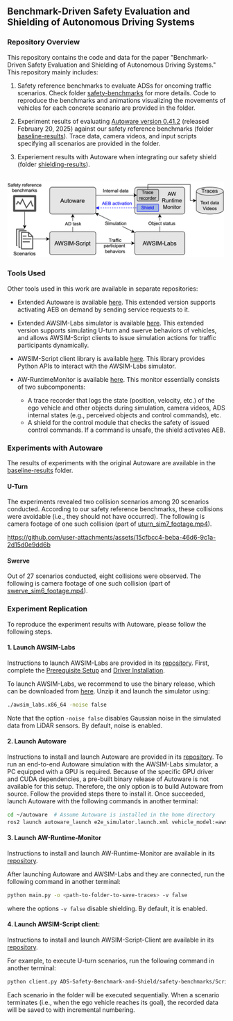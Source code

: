 ## Benchmark-Driven Safety Evaluation and Shielding of Autonomous Driving Systems

### Repository Overview
This repository contains the code and data for the paper "Benchmark-Driven Safety Evaluation and Shielding of Autonomous Driving Systems."
This repository mainly includes:

1. Safety reference benchmarks to evaluate ADSs for oncoming traffic scenarios. Check folder [safety-benchmarks](safety-benchmarks) for more details. Code to reproduce the benchmarks and animations visualizing the movements of vehicles for each concrete scenario are provided in the folder.

2. Experiment results of evaluating [Autoware version 0.41.2](https://github.com/dtanony/Autoware0412) (released February 20, 2025) against our safety reference benchmarks (folder [baseline-results](baseline-results)).
Trace data, camera videos, and input scripts specifying all scenarios are provided in the folder.

3. Experiement results with Autoware when integrating our safety shield (folder [shielding-results](shielding-results)).

\
<img src="fig-tool-chain.png" alt="Tool chain" width="500"/>

### Tools Used
Other tools used in this work are available in separate repositories:

- Extended Autoware is available [here](https://github.com/dtanony/autoware0412). This extended version supports activating AEB on demand by sending service requests to it.

- Extended AWSIM-Labs simulator is available [here](https://github.com/dtanony/AWSIM-Labs). This extended version supports simulating U-turn and swerve behaviors of vehicles, and allows AWSIM-Script clients to  issue simulation actions for traffic participants dynamically.

- AWSIM-Script client library is available [here](https://github.com/dtanony/AWSIM-Script-Client). This library provides Python APIs to interact with the AWSIM-Labs simulator.

- AW-RuntimeMonitor is available [here](https://github.com/dtanony/AW-Runtime-Monitor). This monitor essentially consists of two subcomponents:
  - A trace recorder that logs the state (position, velocity, etc.) of the ego vehicle and other objects during simulation, camera videos, ADS internal states (e.g., perceived objects and control commands), etc.
  - A shield for the control module that checks the safety of issued control commands. If a command is unsafe, the shield activates AEB.

### Experiments with Autoware
The results of experiments with the original Autoware are available in the [baseline-results](baseline-results) folder.

#### U-Turn
The experiments revealed two collision scenarios among 20 scenarios conducted.
According to our safety reference benchmarks, these collisions were avoidable (i.e., they should not have occurred).
The following is camera footage of one such collision (part of [uturn_sim7_footage.mp4](/baseline-results/u-turn/data/adjacent-lane/uturn_sim7_footage.mp4)).

https://github.com/user-attachments/assets/15cfbcc4-beba-46d6-9c1a-2d15d0e9dd6b

#### Swerve
Out of 27 scenarios conducted, eight collisions were observed.
The following is camera footage of one such collision (part of [swerve_sim6_footage.mp4](/baseline-results/swerve/data/vo-15/swerve_sim6_footage.mp4)).



### Experiment Replication
To reproduce the experiment results with Autoware, please follow the following steps.

#### 1. Launch AWSIM-Labs
Instructions to launch AWSIM-Labs are provided in its [repository](https://github.com/dtanony/AWSIM-Labs).
First, complete the [Prerequisite Setup](https://github.com/dtanony/AWSIM-Labs?tab=readme-ov-file#prerequisite-setup)
and [Driver Installation](https://github.com/dtanony/AWSIM-Labs?tab=readme-ov-file#driver-installation-skip-if-already-installed).

To launch AWSIM-Labs,
we recommend to use the binary release, which can be downloaded from
[here](https://github.com/dtanony/AWSIM-Labs/releases/download/v1.0/awsim_labs.zip).
Unzip it and launch the simulator using:

```bash
./awsim_labs.x86_64 -noise false
```

Note that the option `-noise false` disables Gaussian noise in the simulated data from LiDAR sensors.
By default, noise is enabled.

#### 2. Launch Autoware
Instructions to install and launch Autoware are provided in its [repository](https://github.com/dtanony/autoware0412).
To run an end-to-end Autoware simulation with the AWSIM-Labs simulator, a PC equipped with a GPU is required. 
Because of the specific GPU driver and CUDA dependencies, a pre-built binary release of Autoware is not available for this setup. 
Therefore, the only option is to build Autoware from source.
Follow the provided steps there to install it.
Once succeeded, launch Autoware with the following commands in another terminal:

```bash
cd ~/autoware  # Assume Autoware is installed in the home directory
ros2 launch autoware_launch e2e_simulator.launch.xml vehicle_model:=awsim_labs_vehicle sensor_model:=awsim_labs_sensor_kit map_path:=<your-map-folder>/nishishinjuku_autoware_map launch_vehicle_interface:=true
```

#### 3. Launch AW-Runtime-Monitor
Instructions to install and launch AW-Runtime-Monitor are available in its [repository](https://github.com/dtanony/AW-Runtime-Monitor).

After launching Autoware and AWSIM-Labs and they are connected, run the following command in another terminal:
```bash
python main.py -o <path-to-folder-to-save-traces> -v false
```

where the options `-v false` disable shielding. By default, it is enabled.

#### 4. Launch AWSIM-Script client:
Instructions to install and launch AWSIM-Script-Client are available in its [repository](https://github.com/dtanony/WSIM-Script-Client).

For example, to execute U-turn scenarios, run the following command in another terminal:
```bash
python client.py ADS-Safety-Benchmark-and-Shield/safety-benchmarks/Scripts/Uturn/
```
Each scenario in the folder will be executed sequentially. When a scenario terminates (i.e., when the ego vehicle reaches its goal), the recorded data will be saved to <path-to-folder-to-save-traces> with incremental numbering.



